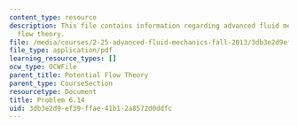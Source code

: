 ```yaml
---
content_type: resource
description: This file contains information regarding advanced fluid mechanics, potential
  flow theory.
file: /media/courses/2-25-advanced-fluid-mechanics-fall-2013/3db3e2d9ef39ffae41b12a8572d0ddfc_MIT2_25F13_Problem6.14.pdf
file_type: application/pdf
learning_resource_types: []
ocw_type: OCWFile
parent_title: Potential Flow Theory
parent_type: CourseSection
resourcetype: Document
title: Problem 6.14
uid: 3db3e2d9-ef39-ffae-41b1-2a8572d0ddfc
---
```

